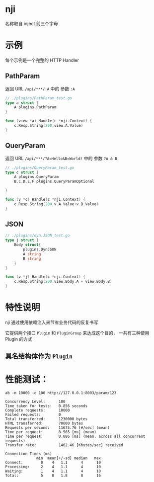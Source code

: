 # nji

名称取自 inject 前三个字母

# 示例
每个示例是一个完整的 HTTP Handler 
## PathParam

返回 URL  `/api/***/:A` 中的 参数 `:A`

```go
// ./plugins/PathParam_test.go
type a struct {
	A plugins.PathParam
}

func (view *a) Handle(c *nji.Context) {
	c.Resp.String(200,view.A.Value)
}
```

## QueryParam
返回 URL  `/api/***/?A=Hello&B=World!` 中的 参数 `?A & B`
```go
// ./plugins/QueryParam_test.go
type c struct {
	A plugins.QueryParam
	B,C,D,E,F plugins.QueryParamOptional

}

func (v *c) Handle(c *nji.Context) {
	c.Resp.String(200,v.A.Value+v.B.Value)
}
```

## JSON

```go
// ./plugins/dyn.JSON_test.go
type j struct {
	Body struct{
		plugins.DynJSON
		A string
		B string
	}
}

func (v *j) Handle(c *nji.Context) {
	c.Resp.String(200,view.Body.A + view.Body.B)
}
```

# 特性说明

nji 通过使用依赖注入来节省业务代码的反复书写

它提供两个接口 `Plugin` 和 `PluginGroup` 来达成这个目的， 一共有三种使用 Plugin 的方式

## 具名结构体作为 `Plugin`


# 性能测试：

`ab -n 10000 -c 100 http://127.0.0.1:8003/param/123`

```
Concurrency Level:      100
Time taken for tests:   0.856 seconds
Complete requests:      10000
Failed requests:        0
Total transferred:      1230000 bytes
HTML transferred:       70000 bytes
Requests per second:    11675.76 [#/sec] (mean)
Time per request:       8.565 [ms] (mean)
Time per request:       0.086 [ms] (mean, across all concurrent requests)
Transfer rate:          1402.46 [Kbytes/sec] received

Connection Times (ms)
              min  mean[+/-sd] median   max
Connect:        0    4   1.1      4      10
Processing:     2    4   1.1      4      10
Waiting:        1    4   1.1      4      10
Total:          5    8   1.8      8      16
```